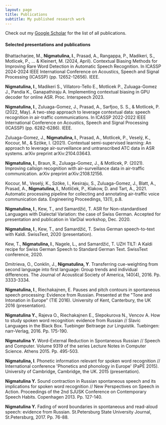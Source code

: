 ```yaml
---
layout: page
title: Publications
subtitle: My published research work 
---
```

Check out my [Google Scholar](https://scholar.google.ch/citations?user=5BwrVLIAAAAJ&hl=en) for the list of all publications.

#### Selected presentations and publications

Bhattacharjee, M., **Nigmatulina, I**., Prasad, A., Rangappa, P., Madikeri, S., Motlicek, P., ... & Kleinert, M. (2024, April). Contextual Biasing Methods for Improving Rare Word Detection in Automatic Speech Recognition. In ICASSP 2024-2024 IEEE International Conference on Acoustics, Speech and Signal Processing (ICASSP) (pp. 12652-12656). IEEE.

**Nigmatulina, I**., Madikeri S., Villatoro-Tello E., Motlicek P., Zuluaga-Gomez J., Pandia K., Ganapathiraju A. Implementing contextual biasing in GPU decoder for online ASR. Proc. Interspeech 2023.

**Nigmatulina, I**., Zuluaga-Gomez, J., Prasad, A., Sarfjoo, S. S., & Motlicek, P. (2022, May). A two-step approach to leverage contextual data: speech recognition in air-traffic communications. In ICASSP 2022-2022 IEEE International Conference on Acoustics, Speech and Signal Processing (ICASSP) (pp. 6282-6286). IEEE.

Zuluaga-Gomez, J., **Nigmatulina, I**., Prasad, A., Motlicek, P., Veselý, K., Kocour, M., & Szöke, I. (2021). Contextual semi-supervised learning: An approach to leverage air-surveillance and untranscribed ATC data in ASR systems. arXiv preprint arXiv:2104.03643.

**Nigmatulina, I**., Braun, R., Zuluaga-Gomez, J., & Motlicek, P. (2021). Improving callsign recognition with air-surveillance data in air-traffic communication. arXiv preprint arXiv:2108.12156.


Kocour, M., Veselý, K., Szöke, I., Kesiraju, S., Zuluaga-Gomez, J., Blatt, A., Prasad, A., **Nigmatulina, I**., Motlíček, P., Klakow, D. and Tart, A., 2021. Automatic processing pipeline for collecting and annotating air-traffic voice communication data. Engineering Proceedings, 13(1), p.8.

**Nigmatulina, I**., Kew, T., and Samardžić, T. ASR for Non-standardised Languages with Dialectal Variation: the case of Swiss German. Accepted for presentation and publication in VarDial workshop, Dec. 2020.

**Nigmatulina, I**., Kew, T., and Samardžić, T. Swiss German speech-to-text with Kaldi. SwissText, 2020 (presentation).

Kew, T., **Nigmatulina, I**., Nagele, L., and Samardžić, T. UZH TILT: A Kaldi recipe for Swiss German Speech to Standard German Text. SwissText conference, 2020.

Dmitrieva, O., Conklin, J., **Nigmatulina, Y**. Transferring cue-weighting from second language into first language: Group trends and individual differences. The Journal of Acoustical Society of America, 140(4), 2016. Pp. 3333-3334.

**Nigmatulina, I**., Riechakajnen, E. Pauses and pitch contours in spontaneous speech processing: Evidence from Russian. Presented at the "Tone and Intonation in Europe" (TIE 2016). University of Kent, Canterbury, the UK 2016 (presentation).

**Nigmatulina Y.**, Rajeva O., Riechakajnen E., Slepokurova N., Vencov A. How to study spoken word recognition: evidence from Russian // Slavic Languages in the Black Box. Tuebinger Beitraege zur Linguistik. Tuebingen: narr-Verlag, 2016. Pp. 175-190.

**Nigmatulina Y.** Word-External Reduction in Spontaneous Russian // Speech and Computer. Volume 9319 of the series Lecture Notes in Computer Science. Athens 2015. Pp. 495-503.

**Nigmatulina, I**. Phonetic information relevant for spoken word recognition // International conference 'Phonetics and phonology in Europe' (PaPE 2015). University of Cambridge, Cambridge, the UK. 2015 (presentation).

**Nigmatulina Y.** Sound contraction in Russian spontaneous speech and its implications for spoken word recognition // New Perspectives on Speech in Action. Proceedings of the 2nd SJUSK Conference on Contemporary Speech Habits. Copenhagen 2013. Pp. 127-140.

**Nigmatulina Y.** Fading of word boundaries in spontaneous and read-aloud speech: evidence from Russian. St.Petersburg State University Journal, St.Petersburg, 2017. Pp. 76-88.